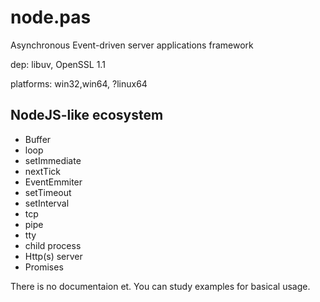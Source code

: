 # node.pas
Asynchronous Event-driven server applications framework

dep: libuv, OpenSSL 1.1

platforms: win32,win64, ?linux64

NodeJS-like ecosystem
---------------------   
* Buffer
* loop
* setImmediate
* nextTick
* EventEmmiter
* setTimeout
* setInterval
* tcp
* pipe
* tty
* child process
* Http(s) server
* Promises

There is no documentaion et. 
You can study examples for basical usage.